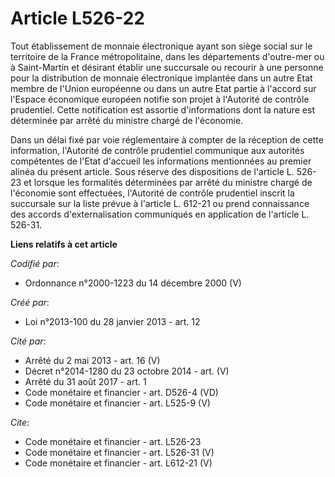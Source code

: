 # Article L526-22

Tout établissement de monnaie électronique ayant son siège social sur le territoire de la France métropolitaine, dans les
départements d'outre-mer ou à Saint-Martin et désirant établir une succursale ou recourir à une personne pour la distribution
de monnaie électronique implantée dans un autre Etat membre de l'Union européenne ou dans un autre Etat partie à l'accord sur
l'Espace économique européen notifie son projet à l'Autorité de contrôle prudentiel. Cette notification est assortie
d'informations dont la nature est déterminée par arrêté du ministre chargé de l'économie. 

Dans un délai fixé par voie réglementaire à compter de la réception de cette information, l'Autorité de contrôle prudentiel
communique aux autorités compétentes de l'Etat d'accueil les informations mentionnées au premier alinéa du présent article.
Sous réserve des dispositions de l'article L. 526-23 et lorsque les formalités déterminées par arrêté du ministre chargé de
l'économie sont effectuées, l'Autorité de contrôle prudentiel inscrit la succursale sur la liste prévue à l'article L. 612-21
ou prend connaissance des accords d'externalisation communiqués en application de l'article L. 526-31.

**Liens relatifs à cet article**

_Codifié par_:

  - Ordonnance n°2000-1223 du 14 décembre 2000 (V)

_Créé par_:

  - Loi n°2013-100 du 28 janvier 2013 - art. 12

_Cité par_:

  - Arrêté du 2 mai 2013 - art. 16 (V)
  - Décret n°2014-1280 du 23 octobre 2014 - art. (V)
  - Arrêté du 31 août 2017 - art. 1
  - Code monétaire et financier - art. D526-4 (VD)
  - Code monétaire et financier - art. L525-9 (V)

_Cite_:

  - Code monétaire et financier - art. L526-23
  - Code monétaire et financier - art. L526-31 (V)
  - Code monétaire et financier - art. L612-21 (V)
